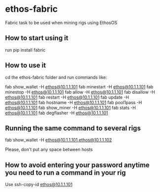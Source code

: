 # ethos-fabric
Fabric task to be used when mining rigs using EthosOS 

## How to start using it

run pip install fabric

## How to use it
cd the ethos-fabric folder and run commands like:

fab show_wallet -H ethos@10.1.1.101
fab minestart -H ethos@10.1.1.101
fab minestop -H ethos@10.1.1.101
fab allow -H ethos@10.1.1.101
fab disallow -H ethos@10.1.1.101
fab restart -H ethos@10.1.1.101
fab update -H ethos@10.1.1.101
fab hostname -H ethos@10.1.1.101
fab pool1pass -H ethos@10.1.1.101
fab show_miner -H ethos@10.1.1.101
fab stats -H ethos@10.1.1.101
fab degflasher -H ethos@10.1.1.101

## Running the same command to several rigs

fab show_wallet -H ethos@10.1.1.101,ethos@10.1.1.102

Please, don't put any space between hosts

## How to avoid entering your password anytime you need to run a command in your rig

Use ssh-copy-id ethos@10.1.1.101
